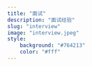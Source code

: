 ```yaml
---
title: "面试"
description: "面试经验"
slug: "interview"
image: "interview.jpeg"
style:
    background: "#764213"
    color: "#fff"
---
```

